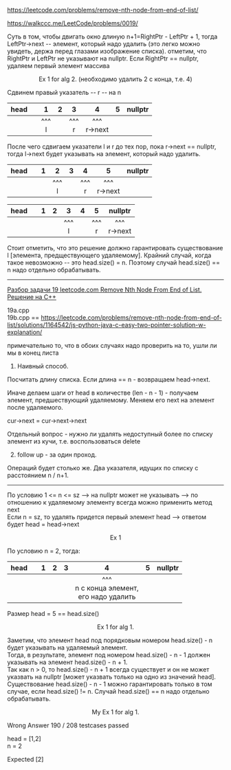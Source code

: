 https://leetcode.com/problems/remove-nth-node-from-end-of-list/

https://walkccc.me/LeetCode/problems/0019/

Суть в том, чтобы двигать окно длиную n+1=RightPtr - LeftPtr + 1, тогда  LeftPtr->next -- элемент, который надо удалить (это легко можно увидеть, держа перед глазами изображение списка). отметим, что RightPtr и LeftPtr не указывают на nullptr. Если RightPtr == nullptr, удаляем первый элемент массива

<p align="center"> Ex 1 for alg 2. (необходимо удалить 2 с конца, т.е. 4) </p>

Сдвинем правый указатель -- r -- на n  

| head 	|   	|      1     	| 2 	|      3     	|         4        	| 5 	| nullptr 	|
|:----:	|:-:	|:----------:	|:-:	|:----------:	|:----------------:	|:-:	|:-------:	|
|      	|   	| ^^^ <br> l 	|   	| ^^^ <br> r 	| ^^^ <br> r->next 	|   	|         	|

После чего сдвигаем указатели l и r до тех пор, пока r->next == nullptr, тогда l->next будет указывать на элемент, который надо удалить.

| head 	|   	| 1 	|      2     	| 3 	|      4     	|         5        	| nullptr 	|
|:----:	|:-:	|:-:	|:----------:	|:-:	|:----------:	|:----------------:	|:-------:	|
|      	|   	|   	| ^^^ <br> l 	|   	| ^^^ <br> r 	| ^^^ <br> r->next 	|         	|

| head 	|   	| 1 	| 2 	|      3     	| 4 	|      5     	|      nullptr     	|
|:----:	|:-:	|:-:	|:-:	|:----------:	|:-:	|:----------:	|:----------------:	|
|      	|   	|   	|   	| ^^^ <br> l 	|   	| ^^^ <br> r 	| ^^^ <br> r->next 	|

Стоит отметить, что это решение должно гарантировать существование l [элемента, предществующего удаляемому]. Крайний случай, когда такое невозможно -- это head.size() = n. Поэтому 
случай head.size() == n надо отдельно обрабатывать.

____

[Разбор задачи 19 leetcode.com Remove Nth Node From End of List. Решение на C++](https://www.youtube.com/watch?v=-Fak6wi8I98)

19a.cpp  
19b.cpp == https://leetcode.com/problems/remove-nth-node-from-end-of-list/solutions/1164542/js-python-java-c-easy-two-pointer-solution-w-explanation/ 

примечательно то, что в обоих случаях надо проверить на то, ушли ли мы в конец листа

1. Наивный способ. 

Посчитать длину списка. Если длина == n - возвращаем head->next.

Иначе делаем шаги от head в количестве (len - n - 1) - получаем элемент, предшествующий удаляемому. 
Меняем его next на элемент после удаляемого.

cur->next = cur->next->next

Отдельный вопрос - нужно ли удалять недоступный более по списку элемент из кучи, т.е. воспользоваться delete

2. follow up - за один проход.

Операций будет столько же. Два указателя, идущих по списку с расстоянием n / n+1.

___

По условию 1 <= n <= sz --> на nullptr может не указывать --> по отношению к удаляемому элементу всегда можно применить метод next  
Если n = sz, то удалять придется первый элемент head --> ответом будет head = head->next

<p align="center"> Ex 1 </p>

По условию n = 2, тогда: 
  
| head 	|   	| 1 	| 2 	| 3 	|                          4                         	| 5 	| nullptr 	|
|:----:	|:-:	|:-:	|:-:	|:-:	|:--------------------------------------------------:	|:-:	|:-------:	|
|      	|   	|   	|   	|   	| ^^^ <br> n с конца элемент,  <br> его надо удалить 	|   	|         	|

Размер head = 5 == head.size()

<p align="center"> Ex 1 for alg 1. </p>

Заметим, что элемент head под порядковым номером head.size() - n будет указывать на удаляемый элемент.  
Тогда, в результате, элемент под номером head.size() - n - 1 должен указывать на элемент head.size() - n + 1.  
Так как n > 0, то head.size() - n + 1 всегда существует и он не может указвать на nullptr [может указвать только на одно из значений head].  
Существование head.size() - n - 1 можно гарантировать только в том случае, если  head.size() != n. Случай head.size() == n надо отдельно обрабатывать.


<p align="center"> My Ex 1 for alg 1. </p>
Wrong Answer 190 / 208 testcases passed

head = [1,2]  
n = 2

Expected [2]

